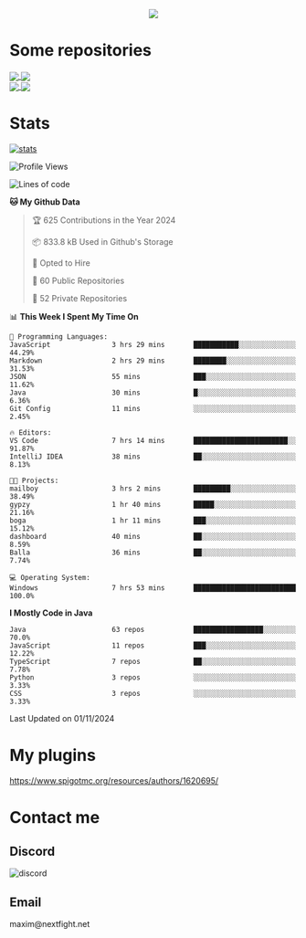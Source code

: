 <p align="center">
  <a href="https://github.com/max1mde">
    <img src="https://readme-typing-svg.demolab.com?font=Permanent+Marker&size=30&duration=4100&color=8C63F7&center=true&multiline=true&random=false&width=749&height=105&lines=Здрасти!;My+name+is+Maxim" /></a>
</p>

<div align="left">

<h1>Some repositories</h1>
<a href="https://github.com/max1mde/FancyPhysics">
  <img align="center" src="https://denvercoder1-github-readme-stats.vercel.app/api/pin/?username=max1mde&repo=FancyPhysics&theme=react&bg_color=1F222E&title_color=8C63F7&hide_border=true&icon_color=F8D866&show_icons=true" />
</a>
<a href="https://github.com/max1mde/ChatBubblesAPI">
  <img align="center" src="https://denvercoder1-github-readme-stats.vercel.app/api/pin/?username=max1mde&repo=ChatBubblesAPI&theme=react&bg_color=1F222E&title_color=8C63F7&hide_border=true&icon_color=F8D866&show_icons=true" />
</a>
<br>
<a href="https://github.com/max1mde/HologramAPI">
  <img align="center" src="https://denvercoder1-github-readme-stats.vercel.app/api/pin/?username=max1mde&repo=HologramAPI&theme=react&bg_color=1F222E&title_color=8C63F7&hide_border=true&icon_color=F8D866&show_icons=true" />
</a>
<a href="https://github.com/max1mde/PluginSimplifier">
  <img align="center" src="https://denvercoder1-github-readme-stats.vercel.app/api/pin/?username=max1mde&repo=PluginSimplifier&theme=react&bg_color=1F222E&title_color=8C63F7&hide_border=true&icon_color=F8D866&show_icons=true" />
</a>


<h1>Stats</h1>
<p>
  <a href="https://github.com/max1mde">
    <img src="https://github-readme-stats.vercel.app/api?username=max1mde&theme=tokyonight&show_icons=true&layout=compact" alt="stats" /></a>
</p>
</div>

<!--START_SECTION:waka-->
![Profile Views](http://img.shields.io/badge/Profile%20Views-20-blue)

![Lines of code](https://img.shields.io/badge/From%20Hello%20World%20I%27ve%20Written-795297%20lines%20of%20code-blue)

**🐱 My Github Data** 

> 🏆 625 Contributions in the Year 2024
 > 
> 📦 833.8 kB Used in Github's Storage 
 > 
> 💼 Opted to Hire
 > 
> 📜 60 Public Repositories 
 > 
> 🔑 52 Private Repositories  
 > 
📊 **This Week I Spent My Time On** 

```text
💬 Programming Languages: 
JavaScript               3 hrs 29 mins       ███████████░░░░░░░░░░░░░░   44.29% 
Markdown                 2 hrs 29 mins       ████████░░░░░░░░░░░░░░░░░   31.53% 
JSON                     55 mins             ███░░░░░░░░░░░░░░░░░░░░░░   11.62% 
Java                     30 mins             █░░░░░░░░░░░░░░░░░░░░░░░░   6.36% 
Git Config               11 mins             ░░░░░░░░░░░░░░░░░░░░░░░░░   2.45%

🔥 Editors: 
VS Code                  7 hrs 14 mins       ███████████████████████░░   91.87% 
IntelliJ IDEA            38 mins             ██░░░░░░░░░░░░░░░░░░░░░░░   8.13%

🐱‍💻 Projects: 
mailboy                  3 hrs 2 mins        █████████░░░░░░░░░░░░░░░░   38.49% 
gypzy                    1 hr 40 mins        █████░░░░░░░░░░░░░░░░░░░░   21.16% 
boga                     1 hr 11 mins        ███░░░░░░░░░░░░░░░░░░░░░░   15.12% 
dashboard                40 mins             ██░░░░░░░░░░░░░░░░░░░░░░░   8.59% 
Balla                    36 mins             ██░░░░░░░░░░░░░░░░░░░░░░░   7.74%

💻 Operating System: 
Windows                  7 hrs 53 mins       █████████████████████████   100.0%

```

**I Mostly Code in Java** 

```text
Java                     63 repos            █████████████████░░░░░░░░   70.0% 
JavaScript               11 repos            ███░░░░░░░░░░░░░░░░░░░░░░   12.22% 
TypeScript               7 repos             ██░░░░░░░░░░░░░░░░░░░░░░░   7.78% 
Python                   3 repos             ░░░░░░░░░░░░░░░░░░░░░░░░░   3.33% 
CSS                      3 repos             ░░░░░░░░░░░░░░░░░░░░░░░░░   3.33%

```



 Last Updated on 01/11/2024
<!--END_SECTION:waka-->

# My plugins
https://www.spigotmc.org/resources/authors/1620695/

<h1>Contact me</h1>

<h2>Discord</h2>  
<img src="https://lanyard.cnrad.dev/api/759334613335670805" alt="discord">

<h2>Email</h2>  
maxim@nextfight.net


